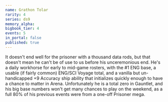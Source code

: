 ```yaml
---
name: Grathon Tolar
rarity: 4
series: ds9
memory_alpha:
bigbook_tier: 4
events: 5
in_portal: false
published: true
---
```


It doesn't end well for the prisoner with a thousand data rods, but that doesn't mean he can't be of use to us before his unceremonious end. He's a daily workhorse for early to mid-game rosters, with the #1 ENG base, a usable (if fairly common) ENG/SCI Voyage total, and a vanilla but un-handicapped +9 Accuracy ship ability that initializes quickly enough to have a chance to matter in Arena. Unfortunately he is a total zero in Gauntlet, and his big base numbers won't get many chances to play on the weekend, as a full 80% of his previous events were from a one-off Prisoner mega.
